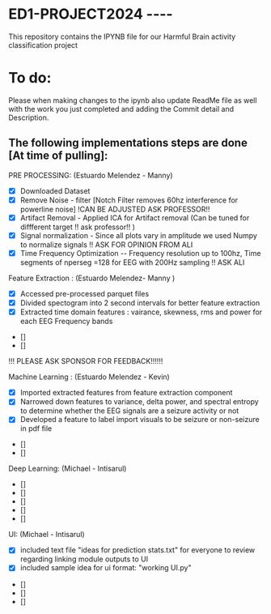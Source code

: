 # ED1-PROJECT2024 ----
This repository contains the IPYNB file for our Harmful Brain activity classification project

# To do:
Please when making changes to the ipynb also  update ReadMe file as well with the work  you just completed and adding the Commit detail and Description.

## The following implementations steps are done [At time of pulling]:

PRE PROCESSING: (Estuardo Melendez - Manny)
- [X] Downloaded Dataset 
- [X] Remove Noise - filter [Notch Filter removes 60hz interference for powerline noise] !CAN BE ADJUSTED ASK PROFESSOR!!
- [X] Artifact Removal - Applied ICA for Artifact removal (Can be tuned for diffferent target !! ask professor!! )
- [X] Signal normalization  - Since all plots vary in amplitude we used Numpy to normalize signals !! ASK  FOR OPINION FROM ALI
- [X] Time Frequency Optimization -- Frequency resolution up to 100hz, Time segments of nperseg =128 for EEG with 200Hz sampling !! ASK ALI 

Feature Extraction : (Estuardo Melendez- Manny )

- [X] Accessed pre-processed parquet files
- [X] Divided spectogram into 2 second intervals for better feature extraction 
- [X] Extracted time domain features : vairance, skewness, rms and power for each EEG Frequency bands 
- []
- []

!!! PLEASE ASK SPONSOR FOR FEEDBACK!!!!!!


Machine Learning : (Estuardo Melendez - Kevin)

- [X] Imported extracted features from feature extraction component
- [X] Narrowed down features to variance, delta power, and spectral entropy to determine whether the EEG signals are a seizure activity or not
- [X] Developed a feature to label import visuals to be seizure or non-seizure in pdf file
- []
- []

Deep Learning: (Michael - Intisarul)

- []
- []
- []
- []
- []


UI: (Michael - Intisarul)

- [x] included text file "ideas for prediction stats.txt" for everyone to review regarding linking module outputs to UI
- [x] included sample idea for ui format: "working UI.py"
- []
- []
- []
 
